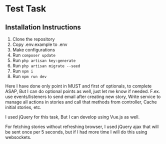 # Test Task

## Installation Instructions
1. Clone the repository
2. Copy .env.example to .env
3. Make configurations
4. Run `composer update`
5. Run `php artisan key:generate`
6. Run `php artisan migrate --seed`
7. Run `npm i`
8. Run `npm run dev`

Here I have done only point in MUST and first of optionals, to complete ASAP, But I can do optional points as well, just let me know if needed.
F.ex. use events/listeners to send email after creating new story, Write service to manage all actions in stories and call that methods from controller, Cache initial stories, etc.

I used jQuery for this task, But I can develop using Vue.js as well.

For fetching stories without refreshing browser, I used jQuery ajax that will be sent once per 5 seconds, but if I had more time I will do this using websockets.
